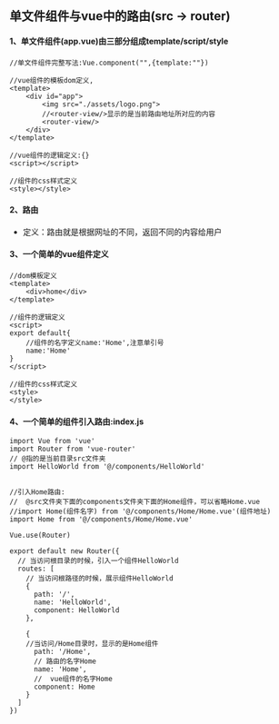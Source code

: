 ## 单文件组件与vue中的路由(src -> router)

#### 1、单文件组件(app.vue)由三部分组成template/script/style

```
//单文件组件完整写法:Vue.component("",{template:""})

//vue组件的模板dom定义,
<template>
	<div id="app">
        <img src="./assets/logo.png">
        //<router-view/>显示的是当前路由地址所对应的内容
        <router-view/>
  	</div>
</template>

//vue组件的逻辑定义:{}
<script></script>

//组件的css样式定义
<style></style>
```



#### 2、路由

* 定义：路由就是根据网址的不同，返回不同的内容给用户



#### 3、一个简单的vue组件定义

```
//dom模板定义
<template>
    <div>home</div>
</template>

//组件的逻辑定义
<script>
export default{
	//组件的名字定义name:'Home',注意单引号
    name:'Home'
}
</script>

//组件的css样式定义
<style>
</style>
```

#### 4、一个简单的组件引入路由:index.js

```
import Vue from 'vue'
import Router from 'vue-router'
// @指的是当前目录src文件夹
import HelloWorld from '@/components/HelloWorld'


//引入Home路由:
//	@src文件夹下面的components文件夹下面的Home组件，可以省略Home.vue
//import Home(组件名字) from '@/components/Home/Home.vue'(组件地址)
import Home from '@/components/Home/Home.vue'

Vue.use(Router)

export default new Router({
  // 当访问根目录的时候，引入一个组件HelloWorld
  routes: [
    // 当访问根路径的时候，展示组件HelloWorld
    {
      path: '/',
      name: 'HelloWorld',
      component: HelloWorld
    },
    
    {
    //当访问/Home目录时，显示的是Home组件
      path: '/Home',
      // 路由的名字Home
      name: 'Home',
      //  vue组件的名字Home
      component: Home
    }
  ]
})
```

